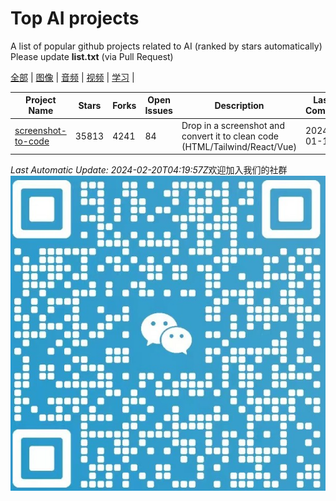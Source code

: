 # Top AI projects
A list of popular github projects related to AI (ranked by stars automatically)
Please update **list.txt** (via Pull Request)

<a href="./README.md">全部</a> |   <a href="./READMEpicture.md">图像</a> |   <a href="./READMEaudio.md">音频</a> | <a href="./READMEvideo.md">视频</a> | <a href="./READMElearn.md">学习</a> | 

| Project Name | Stars | Forks | Open Issues | Description | Last Commit |
| ------------ | ----- | ----- | ----------- | ----------- | ----------- |
| [screenshot-to-code](https://github.com/abi/screenshot-to-code) | 35813 | 4241 | 84 | Drop in a screenshot and convert it to clean code (HTML/Tailwind/React/Vue) | 2024-01-11 |

*Last Automatic Update: 2024-02-20T04:19:57Z*欢迎加入我们的社群 ![](https://raw.githubusercontent.com/mouuii/picture/master/weichat.jpg) 